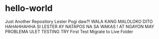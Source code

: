 # hello-world
Just Another Repository
Lester Pogi daw?!
WALA KANG MALOLOKO DITO HAHAHHAHHA
SI LESTER AY NATAPOS NA SA WAKAS !
AT NGAYON MAY PROBLEMA ULET
TESTING TRY
First Test
Migrate to Live Folder
